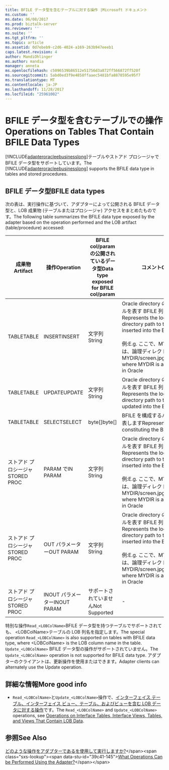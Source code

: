 ```yaml
---
title: BFILE データ型を含むテーブルに対する操作 |Microsoft ドキュメント
ms.custom: ''
ms.date: 06/08/2017
ms.prod: biztalk-server
ms.reviewer: ''
ms.suite: ''
ms.tgt_pltfrm: ''
ms.topic: article
ms.assetid: 0d7ebeb9-c2d6-4024-a169-263b947eeeb1
caps.latest.revision: 4
author: MandiOhlinger
ms.author: mandia
manager: anneta
ms.openlocfilehash: c5096539b86512e51756d3a872ff566872ff520f
ms.sourcegitcommit: 5abd0ed3f9e4858ffaaec5481bfa8878595e95f7
ms.translationtype: MT
ms.contentlocale: ja-JP
ms.lasthandoff: 11/28/2017
ms.locfileid: "25961002"
---
```

# <a name="operations-on-tables-that-contain-bfile-data-types"></a><span data-ttu-id="39c41-102">BFILE データ型を含むテーブルでの操作</span><span class="sxs-lookup"><span data-stu-id="39c41-102">Operations on Tables That Contain BFILE Data Types</span></span>
<span data-ttu-id="39c41-103">[!INCLUDE[adapteroracleebusinesslong](../../includes/adapteroracleebusinesslong-md.md)]テーブルやストアド プロシージャで BFILE データ型をサポートしています。</span><span class="sxs-lookup"><span data-stu-id="39c41-103">The [!INCLUDE[adapteroracleebusinesslong](../../includes/adapteroracleebusinesslong-md.md)] supports the BFILE data type in tables and stored procedures.</span></span> 

## <a name="bfile-data-types"></a><span data-ttu-id="39c41-104">BFILE データ型</span><span class="sxs-lookup"><span data-stu-id="39c41-104">BFILE data types</span></span>
<span data-ttu-id="39c41-105">次の表は、実行操作に基づいて、アダプターによって公開される BFILE データ型と、LOB 成果物 (テーブルまたはプロシージャ) アクセスをまとめたものです。</span><span class="sxs-lookup"><span data-stu-id="39c41-105">The following table summarizes the BFILE data type exposed by the adapter based on the operation performed and the LOB artifact (table/procedure) accessed:</span></span>  
  
|<span data-ttu-id="39c41-106">成果物</span><span class="sxs-lookup"><span data-stu-id="39c41-106">Artifact</span></span>|<span data-ttu-id="39c41-107">操作</span><span class="sxs-lookup"><span data-stu-id="39c41-107">Operation</span></span>|<span data-ttu-id="39c41-108">BFILE col/param の公開されているデータ型</span><span class="sxs-lookup"><span data-stu-id="39c41-108">Data type exposed for BFILE col/param</span></span>|<span data-ttu-id="39c41-109">コメント</span><span class="sxs-lookup"><span data-stu-id="39c41-109">Comments</span></span>|  
|--------------|---------------|--------------------------------------------|--------------|  
|<span data-ttu-id="39c41-110">TABLE</span><span class="sxs-lookup"><span data-stu-id="39c41-110">TABLE</span></span>|<span data-ttu-id="39c41-111">INSERT</span><span class="sxs-lookup"><span data-stu-id="39c41-111">INSERT</span></span>|<span data-ttu-id="39c41-112">文字列</span><span class="sxs-lookup"><span data-stu-id="39c41-112">String</span></span>|<span data-ttu-id="39c41-113">Oracle directory の論理パス ファイルを表す BFILE 列に挿入します。</span><span class="sxs-lookup"><span data-stu-id="39c41-113">Represents the logical Oracle directory path to the file to be inserted into the BFILE column</span></span><br /><br /> <span data-ttu-id="39c41-114">例:</span><span class="sxs-lookup"><span data-stu-id="39c41-114">E.g.</span></span> <span data-ttu-id="39c41-115">ここで、MYDIR は Oracle では、論理ディレクトリ MYDIR/screen.jpg</span><span class="sxs-lookup"><span data-stu-id="39c41-115">MYDIR/screen.jpg where MYDIR is a logical directory in Oracle</span></span>|  
|<span data-ttu-id="39c41-116">TABLE</span><span class="sxs-lookup"><span data-stu-id="39c41-116">TABLE</span></span>|<span data-ttu-id="39c41-117">UPDATE</span><span class="sxs-lookup"><span data-stu-id="39c41-117">UPDATE</span></span>|<span data-ttu-id="39c41-118">文字列</span><span class="sxs-lookup"><span data-stu-id="39c41-118">String</span></span>|<span data-ttu-id="39c41-119">Oracle directory の論理パス ファイルを表す BFILE 列を更新するには</span><span class="sxs-lookup"><span data-stu-id="39c41-119">Represents the logical Oracle directory path to the file to be updated into the BFILE column</span></span>|  
|<span data-ttu-id="39c41-120">TABLE</span><span class="sxs-lookup"><span data-stu-id="39c41-120">TABLE</span></span>|<span data-ttu-id="39c41-121">SELECT</span><span class="sxs-lookup"><span data-stu-id="39c41-121">SELECT</span></span>|<span data-ttu-id="39c41-122">byte[]</span><span class="sxs-lookup"><span data-stu-id="39c41-122">byte[]</span></span>|<span data-ttu-id="39c41-123">BFILE を構成するバイナリ データを表します</span><span class="sxs-lookup"><span data-stu-id="39c41-123">Represents the binary data constituting the BFILE</span></span>|  
|<span data-ttu-id="39c41-124">ストアド プロシージャ</span><span class="sxs-lookup"><span data-stu-id="39c41-124">STORED PROC</span></span>|<span data-ttu-id="39c41-125">PARAM で</span><span class="sxs-lookup"><span data-stu-id="39c41-125">IN PARAM</span></span>|<span data-ttu-id="39c41-126">文字列</span><span class="sxs-lookup"><span data-stu-id="39c41-126">String</span></span>|<span data-ttu-id="39c41-127">Oracle directory の論理パス ファイルを表す BFILE 列に挿入します。</span><span class="sxs-lookup"><span data-stu-id="39c41-127">Represents the logical Oracle directory path to the file to be inserted into the BFILE column</span></span><br /><br /> <span data-ttu-id="39c41-128">例:</span><span class="sxs-lookup"><span data-stu-id="39c41-128">E.g.</span></span> <span data-ttu-id="39c41-129">ここで、MYDIR は Oracle では、論理ディレクトリ MYDIR/screen.jpg</span><span class="sxs-lookup"><span data-stu-id="39c41-129">MYDIR/screen.jpg where MYDIR is a logical directory in Oracle</span></span>|  
|<span data-ttu-id="39c41-130">ストアド プロシージャ</span><span class="sxs-lookup"><span data-stu-id="39c41-130">STORED PROC</span></span>|<span data-ttu-id="39c41-131">OUT パラメーター</span><span class="sxs-lookup"><span data-stu-id="39c41-131">OUT PARAM</span></span>|<span data-ttu-id="39c41-132">文字列</span><span class="sxs-lookup"><span data-stu-id="39c41-132">String</span></span>|<span data-ttu-id="39c41-133">Oracle directory の論理パス ファイルを表す BFILE 列に挿入します。</span><span class="sxs-lookup"><span data-stu-id="39c41-133">Represents the logical Oracle directory path to the file to be inserted into the BFILE column</span></span><br /><br /> <span data-ttu-id="39c41-134">例:</span><span class="sxs-lookup"><span data-stu-id="39c41-134">E.g.</span></span> <span data-ttu-id="39c41-135">ここで、MYDIR は Oracle では、論理ディレクトリ MYDIR/screen.jpg</span><span class="sxs-lookup"><span data-stu-id="39c41-135">MYDIR/screen.jpg where MYDIR is a logical directory in Oracle</span></span>|  
|<span data-ttu-id="39c41-136">ストアド プロシージャ</span><span class="sxs-lookup"><span data-stu-id="39c41-136">STORED PROC</span></span>|<span data-ttu-id="39c41-137">INOUT パラメーター</span><span class="sxs-lookup"><span data-stu-id="39c41-137">INOUT PARAM</span></span>|<span data-ttu-id="39c41-138">サポートされていません</span><span class="sxs-lookup"><span data-stu-id="39c41-138">Not Supported</span></span>|-|  
  
 <span data-ttu-id="39c41-139">特別な操作`Read_<LOBColName>`BFILE データ型を持つテーブルでサポートされても、 \<LOBColName\>テーブルの LOB 列名を指定します。</span><span class="sxs-lookup"><span data-stu-id="39c41-139">The special operation `Read_<LOBColName>` is also supported on tables with BFILE data type, where \<LOBColName\> is the LOB column name in the table.</span></span> <span data-ttu-id="39c41-140">`Update_<LOBColName>` BFILE データ型の操作がサポートされていません。</span><span class="sxs-lookup"><span data-stu-id="39c41-140">The `Update_<LOBColName>` operation is not supported for BFILE data type.</span></span> <span data-ttu-id="39c41-141">アダプターのクライアントは、更新操作を使用またはできます。</span><span class="sxs-lookup"><span data-stu-id="39c41-141">Adapter clients can alternately use the Update operation.</span></span>  
  
## <a name="more-good-info"></a><span data-ttu-id="39c41-142">詳細な情報</span><span class="sxs-lookup"><span data-stu-id="39c41-142">More good info</span></span>  
  
-   <span data-ttu-id="39c41-143">`Read_<LOBColName>`と`Update_<LOBColName>`操作で、[インターフェイス テーブル、インターフェイス ビュー、テーブル、およびビューを含む LOB データに対する操作](../../adapters-and-accelerators/adapter-oracle-ebs/read-and-update-on-interface-tables-and-views-with-large-object-data-types.md)です。</span><span class="sxs-lookup"><span data-stu-id="39c41-143">The `Read_<LOBColName>` and `Update_<LOBColName>` operations, see [Operations on Interface Tables, Interface Views, Tables, and Views That Contain LOB Data](../../adapters-and-accelerators/adapter-oracle-ebs/read-and-update-on-interface-tables-and-views-with-large-object-data-types.md).</span></span>  
  
## <a name="see-also"></a><span data-ttu-id="39c41-144">参照</span><span class="sxs-lookup"><span data-stu-id="39c41-144">See Also</span></span>  
 <span data-ttu-id="39c41-145">[どのような操作をアダプターであるを使用して実行しますか?](https://msdn.microsoft.com/library/cc185219(v=bts.10).aspx)</span><span class="sxs-lookup"><span data-stu-id="39c41-145">[What Operations Can be Performed Using the Adapter?](https://msdn.microsoft.com/library/cc185219(v=bts.10).aspx)</span></span>